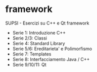 # framework
SUPSI - Esercizi su C++ e Qt framework

* Serie 1: Introduzione C++
* Serie 2/3: Classi
* Serie 4: Standard Library
* Serie 5/6: Ereditarieta' e Polimorfismo
* Serie 7: Templates
* Serie 8: Interfacciamento Java / C++
* Serie 9/10/11: Qt
